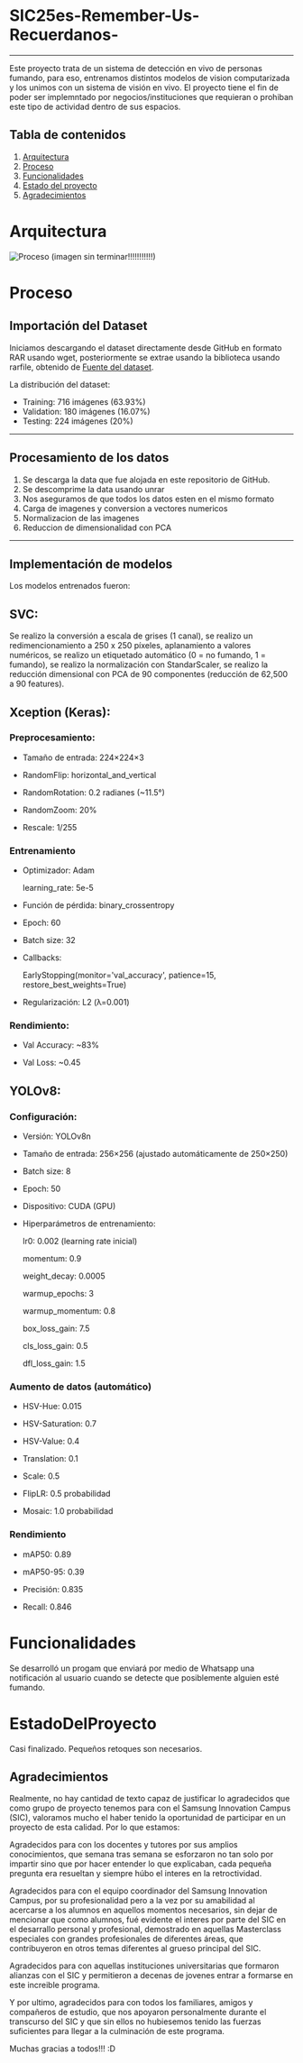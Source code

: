 # SIC25es-Remember-Us-Recuerdanos-
---
Este proyecto trata de un sistema de detección en vivo de personas fumando, para eso, entrenamos distintos modelos de vision computarizada y los unimos con un sistema de visión en vivo. El proyecto tiene el fin de poder ser implemntado por negocios/instituciones que requieran o prohiban este tipo de actividad dentro de sus espacios.

## Tabla de contenidos

1. [Arquitectura](#Arquitectura)
2. [Proceso](#Proceso)
3. [Funcionalidades](#Funcionalidades)
4. [Estado del proyecto](#EstadoDelProyecto)
5. [Agradecimientos](#Agradecimientos)


# Arquitectura

![Proceso](recursos/diagrama.png)
(imagen sin terminar!!!!!!!!!!!)

# Proceso

## Importación del Dataset

Iniciamos descargando el dataset directamente desde GitHub en formato RAR usando wget, posteriormente se extrae usando la biblioteca usando rarfile, obtenido de [Fuente del dataset](https://www.kaggle.com/datasets/sujaykapadnis/smoking).

La distribución del dataset:

- Training: 716 imágenes (63.93%)
- Validation: 180 imágenes (16.07%)
- Testing: 224 imágenes (20%)
---

## Procesamiento de los datos

1. Se descarga la data que fue alojada en este repositorio de GitHub.
2.  Se descomprime la data usando unrar
3.  Nos aseguramos de que todos los datos esten en el mismo formato
4.  Carga de imagenes y conversion a vectores numericos
5.  Normalizacion de las imagenes
6.  Reduccion de dimensionalidad con PCA 
---
## Implementación de modelos

Los modelos entrenados fueron:

## SVC:
Se realizo la conversión a escala de grises (1 canal), se realizo un redimencionamiento a 250 x 250 píxeles, aplanamiento a valores numéricos, se realizo un etiquetado automático (0 = no fumando, 1 = fumando), se realizo la normalización con StandarScaler, se realizo la reducción dimensional con PCA de 90 componentes (reducción de 62,500 a 90 features).

## Xception (Keras):

### Preprocesamiento:

- Tamaño de entrada: 224×224×3

- RandomFlip: horizontal_and_vertical

- RandomRotation: 0.2 radianes (~11.5°)

- RandomZoom: 20%

- Rescale: 1/255

### Entrenamiento

- Optimizador: Adam

    learning_rate: 5e-5

- Función de pérdida: binary_crossentropy

- Epoch: 60

- Batch size: 32

- Callbacks:

    EarlyStopping(monitor='val_accuracy', patience=15, restore_best_weights=True)

- Regularización: L2 (λ=0.001)

### Rendimiento:

- Val Accuracy: ~83%

- Val Loss: ~0.45

## YOLOv8:

### Configuración:

- Versión: YOLOv8n

- Tamaño de entrada: 256×256 (ajustado automáticamente de 250×250)

- Batch size: 8

- Epoch: 50

- Dispositivo: CUDA (GPU)

- Hiperparámetros de entrenamiento:

    lr0: 0.002 (learning rate inicial)

    momentum: 0.9

    weight_decay: 0.0005

    warmup_epochs: 3

    warmup_momentum: 0.8

    box_loss_gain: 7.5

    cls_loss_gain: 0.5

    dfl_loss_gain: 1.5

### Aumento de datos (automático)

- HSV-Hue: 0.015

- HSV-Saturation: 0.7

- HSV-Value: 0.4

- Translation: 0.1

- Scale: 0.5

- FlipLR: 0.5 probabilidad

- Mosaic: 1.0 probabilidad

### Rendimiento

- mAP50: 0.89

- mAP50-95: 0.39

- Precisión: 0.835

- Recall: 0.846

# Funcionalidades

Se desarrolló un progam que enviará por medio de Whatsapp una notificación al usuario cuando se detecte que posiblemente alguien esté fumando.


# EstadoDelProyecto

Casi finalizado. Pequeños retoques son necesarios.

## Agradecimientos

Realmente, no hay cantidad de texto capaz de justificar lo agradecidos que como grupo de proyecto tenemos para con el Samsung Innovation Campus (SIC), valoramos mucho el haber tenido la oportunidad de participar en un proyecto de esta calidad. Por lo que estamos:

Agradecidos para con los docentes y tutores por sus amplios conocimientos, que semana tras semana se esforzaron no tan solo por impartir sino que por hacer entender lo que explicaban, cada pequeña pregunta era resueltan y siempre húbo el interes en la retroctividad. 

Agradecidos para con el equipo coordinador del Samsung Innovation Campus, por su profesionalidad pero a la vez por su amabilidad al acercarse a los alumnos en aquellos momentos necesarios, sin dejar de mencionar que como alumnos, fué evidente el interes por parte del SIC en el desarrallo personal y profesional, demostrado en aquellas Masterclass especiales con grandes profesionales de diferentes áreas, que contribuyeron en otros temas diferentes al grueso principal del SIC.

Agradecidos para con aquellas instituciones universitarias que formaron alianzas con el SIC y permitieron a decenas de jovenes entrar a formarse en este increible programa.

Y por ultimo, agradecidos para con todos los familiares, amigos y compañeros de estudio, que nos apoyaron personalmente durante el transcurso del SIC y que sin ellos no hubiesemos tenido las fuerzas suficientes para llegar a la culminación de este programa.

Muchas gracias a todos!!! :D